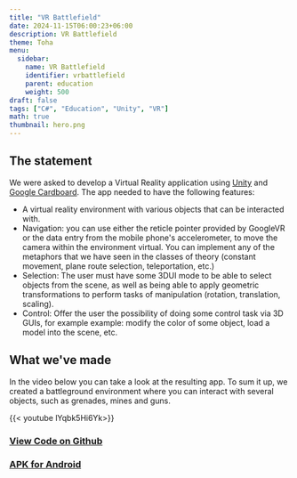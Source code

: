 ```yaml
---
title: "VR Battlefield"
date: 2024-11-15T06:00:23+06:00
description: VR Battlefield
theme: Toha
menu:
  sidebar:
    name: VR Battlefield
    identifier: vrbattlefield
    parent: education
    weight: 500
draft: false
tags: ["C#", "Education", "Unity", "VR"]
math: true
thumbnail: hero.png
---
```


## The statement
We were asked to develop a Virtual Reality application using [Unity](https://unity.com/) and [Google Cardboard](https://arvr.google.com/cardboard/). The app needed to have the following features:
- A virtual reality environment with various objects that can be interacted with.
- Navigation: you can use either the reticle pointer provided by GoogleVR or the data entry from the mobile phone's accelerometer, to move the camera within the environment virtual. You can implement any of the metaphors that we have seen in the classes of theory (constant movement, plane route selection, teleportation, etc.)
- Selection: The user must have some 3DUI mode to be able to select objects from the scene, as well as being able to apply geometric transformations to perform tasks of manipulation (rotation, translation, scaling).
- Control: Offer the user the possibility of doing some control task via 3D GUIs, for example example: modify the color of some object, load a model into the scene, etc.

## What we've made

In the video below you can take a look at the resulting app. To sum it up, we created a battleground environment where you can interact with several objects, such as grenades, mines and guns.

{{< youtube lYqbk5Hi6Yk>}}

### [View Code on <i class="fab fa-github"></i>Github](https://github.com/BernatBC/VR-Project)

### [<i class="fa-solid fa-cloud-arrow-down"></i> APK for <i class="fa-brands fa-android"></i>Android](https://github.com/BernatBC/VR-Project/blob/qualssevolcosa/test.apk)
